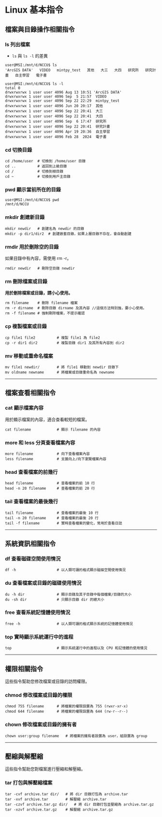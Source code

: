 # Linux 基本指令

## 檔案與目錄操作相關指令

### ls 列出檔案

- `ls` 與 `ls -l` 的差異

```shell
user@MSI:/mnt/d/NCCU$ ls
'ArcGIS DATA'   VIDEO   mintpy_test   其他   大三   大四   研究所   研究計畫   自主學習   電子書

user@MSI:/mnt/d/NCCU$ ls -l
total 0
drwxrwxrwx 1 user user 4096 Aug 13 10:51 'ArcGIS DATA'
drwxrwxrwx 1 user user 4096 Sep  5 21:57  VIDEO
drwxrwxrwx 1 user user 4096 Sep 22 22:29  mintpy_test
drwxrwxrwx 1 user user 4096 Jun 20 20:17  其他
drwxrwxrwx 1 user user 4096 Sep 22 20:41  大三
drwxrwxrwx 1 user user 4096 Sep 22 20:41  大四
drwxrwxrwx 1 user user 4096 Sep  6 17:47  研究所
drwxrwxrwx 1 user user 4096 Sep 22 20:41  研究計畫
drwxrwxrwx 1 user user 4096 Apr 19 20:36  自主學習
drwxrwxrwx 1 user user 4096 Feb 28  2024  電子書
```

### cd 切換目錄

```shell
cd /home/user  # 切換到 /home/user 目錄
cd ..          # 返回到上級目錄
cd /           # 切換到根目錄
cd ~           # 切換到用戶主目錄
```

### pwd 顯示當前所在的目錄

```shell
user@MSI:/mnt/d/NCCU$ pwd
/mnt/d/NCCU
```

### mkdir 創建新目錄

```shell
mkdir newdir   # 創建名為 newdir 的目錄
mkdir -p dir1/dir2  # 創建嵌套目錄，如果上層目錄不存在，會自動創建
```

### rmdir 用於刪除空的目錄

如果目錄中有內容，需使用 rm -r。

```shell
rmdir newdir   # 刪除空目錄 newdir
```

### rm 刪除檔案或目錄

**用於刪除檔案或目錄，請小心使用。**

```shell
rm filename    # 刪除 filename 檔案
rm -r dirname  # 刪除目錄 dirname 及其內容 //這個方法特別強，要小心使用。
rm -f filename # 強制刪除檔案，不提示確認
```

### cp 複製檔案或目錄

```shell
cp file1 file2          # 複製 file1 為 file2
cp -r dir1 dir2         # 複製目錄 dir1 及其所有內容到 dir2
```

### mv 移動或重命名檔案

```shell
mv file1 newdir/        # 將 file1 移動到 newdir 目錄下
mv oldname newname      # 將檔案或目錄重命名為 newname
```

---

## 檔案查看相關指令

### cat 顯示檔案內容

用於顯示檔案的內容，適合查看較短的檔案。

```shell
cat filename            # 顯示 filename 的內容
```

### more 和 less 分頁查看檔案內容

```shell
more filename           # 向下查看檔案內容
less filename           # 支援向上/向下瀏覽檔案內容
```

### head 查看檔案的前幾行

```shell
head filename           # 查看檔案的前 10 行
head -n 20 filename     # 查看檔案的前 20 行
```

### tail 查看檔案的最後幾行

```shell
tail filename           # 查看檔案的最後 10 行
tail -n 20 filename     # 查看檔案的最後 20 行
tail -f filename        # 實時查看檔案的變化，常用於查看日誌
```

---

## 系統資訊相關指令

### df 查看磁碟空間使用情況

```shell
df -h                   # 以人類可讀的格式顯示磁碟空間使用情況
```

### du 查看檔案或目錄的磁碟使用情況

```shell
du -h dir               # 顯示目錄及其子目錄中每個檔案/目錄的大小
du -sh dir              # 只顯示目錄 dir 的總大小
```

### free 查看系統記憶體使用情況

```shell
free -h                 # 以人類可讀的格式顯示系統的記憶體使用情況
```

### top 實時顯示系統運行中的進程

```shell
top                     # 顯示系統運行中的進程以及 CPU 和記憶體的使用情況
```

---

## 權限相關指令

這些指令幫助您修改檔案或目錄的訪問權限。

### chmod 修改檔案或目錄的權限

```shell
chmod 755 filename      # 將檔案的權限設置為 755 (rwxr-xr-x)
chmod 644 filename      # 將檔案的權限設置為 644 (rw-r--r--)
```

### chown 修改檔案或目錄的擁有者

```shell
chown user:group filename   # 將檔案的擁有者設置為 user，組設置為 group
```

---

## 壓縮與解壓縮

這些指令幫助您對檔案進行壓縮和解壓縮。

### tar 打包與解壓縮檔案

```shell
tar -cvf archive.tar dir/   # 將 dir 目錄打包為 archive.tar
tar -xvf archive.tar        # 解壓縮 archive.tar
tar -czvf archive.tar.gz dir/   # 將 dir 目錄打包並壓縮為 archive.tar.gz
tar -xzvf archive.tar.gz    # 解壓縮 archive.tar.gz
```
